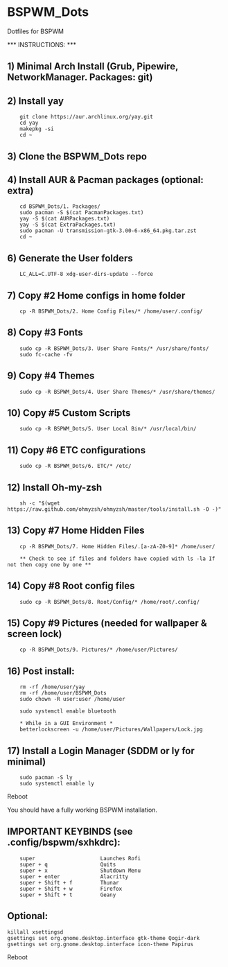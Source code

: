 # BSPWM_Dots
Dotfiles for BSPWM

*** INSTRUCTIONS: ***

## 1)  Minimal Arch Install (Grub, Pipewire, NetworkManager. Packages: git)

## 2)  Install yay
        git clone https://aur.archlinux.org/yay.git
        cd yay
        makepkg -si
        cd ~

## 3)  Clone the BSPWM_Dots repo

## 4)  Install AUR & Pacman packages (optional: extra)
        cd BSPWM_Dots/1. Packages/
        sudo pacman -S $(cat PacmanPackages.txt)
        yay -S $(cat AURPackages.txt)
        yay -S $(cat ExtraPackages.txt)
        sudo pacman -U transmission-gtk-3.00-6-x86_64.pkg.tar.zst
        cd ~

## 6)  Generate the User folders
        LC_ALL=C.UTF-8 xdg-user-dirs-update --force

## 7)  Copy #2 Home configs in home folder
        cp -R BSPWM_Dots/2. Home Config Files/* /home/user/.config/

## 8)  Copy #3 Fonts
        sudo cp -R BSPWM_Dots/3. User Share Fonts/* /usr/share/fonts/
        sudo fc-cache -fv

## 9)  Copy #4 Themes
        sudo cp -R BSPWM_Dots/4. User Share Themes/* /usr/share/themes/

## 10)  Copy #5 Custom Scripts
        sudo cp -R BSPWM_Dots/5. User Local Bin/* /usr/local/bin/

## 11) Copy #6 ETC configurations
        sudo cp -R BSPWM_Dots/6. ETC/* /etc/

## 12) Install Oh-my-zsh
        sh -c "$(wget https://raw.github.com/ohmyzsh/ohmyzsh/master/tools/install.sh -O -)"

## 13) Copy #7 Home Hidden Files
        cp -R BSPWM_Dots/7. Home Hidden Files/.[a-zA-Z0-9]* /home/user/

        ** Check to see if files and folders have copied with ls -la If not then copy one by one **

## 14) Copy #8 Root config files
        sudo cp -R BSPWM_Dots/8. Root/Config/* /home/root/.config/

## 15) Copy #9 Pictures (needed for wallpaper & screen lock)
        cp -R BSPWM_Dots/9. Pictures/* /home/user/Pictures/

## 16) Post install:
        rm -rf /home/user/yay
        rm -rf /home/user/BSPWM_Dots
        sudo chown -R user:user /home/user

        sudo systemctl enable bluetooth
        
        * While in a GUI Environment *
        betterlockscreen -u /home/user/Pictures/Wallpapers/Lock.jpg

## 17) Install a Login Manager (SDDM or ly for minimal)
        sudo pacman -S ly
        sudo systemctl enable ly

Reboot

You should have a fully working BSPWM installation.

## IMPORTANT KEYBINDS (see .config/bspwm/sxhkdrc):
        super                     Launches Rofi
        super + q                 Quits
        super + x                 Shutdown Menu
        super + enter             Alacritty
        super + Shift + f         Thunar
        super + Shift + w         Firefox
        super + Shift + t         Geany

## Optional:
    killall xsettingsd
    gsettings set org.gnome.desktop.interface gtk-theme Qogir-dark
    gsettings set org.gnome.desktop.interface icon-theme Papirus

Reboot
